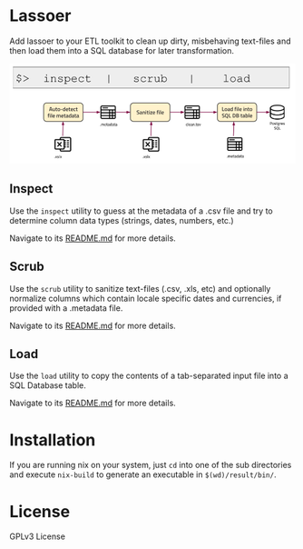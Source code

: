 # Lassoer

Add lassoer to your ETL toolkit to clean up dirty, misbehaving text-files and then load them into a SQL database for later transformation.

![Overview](./overview.png)

## Inspect

Use the `inspect` utility to guess at the metadata of a .csv file and try to determine column data types (strings, dates, numbers, etc.) 

Navigate to its [README.md](./inspect/README.md) for more details.

## Scrub

Use the `scrub` utility to sanitize text-files (.csv, .xls, etc) and optionally normalize columns which contain locale specific dates and currencies, if provided with a .metadata file.

Navigate to its [README.md](./scrub/README.md) for more details.

## Load

Use the `load` utility to copy the contents of a tab-separated input file into a SQL Database table. 

Navigate to its [README.md](./load/README.md) for more details.

# Installation

If you are running nix on your system, just `cd` into one of the sub directories and execute `nix-build` to generate an executable in `$(wd)/result/bin/`.

# License

GPLv3 License
